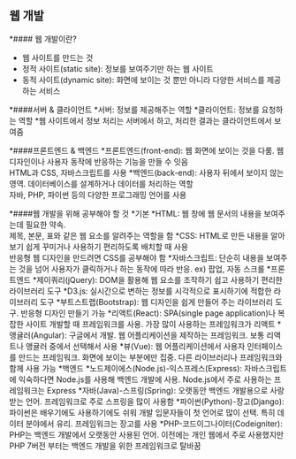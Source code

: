 ## 웹 개발
*#### 웹 개발이란?
  * 웹 사이트를 만드는 것
  * 정적 사이트(static site): 정보를 보여주기만 하는 웹 사이트
  * 동적 사이트(dynamic site): 화면에 보이는 것 뿐만 아니라 다양한 서비스를 제공하는 서비스
  
*####서버 & 클라이언트
  *서버: 정보를 제공해주는 역할
  *클라이언트: 정보를 요청하는 역할
  *웹 사이트에서 정보 처리는 서버에서 하고, 처리한 결과는 클라이언트에서 보여줌

*####프론트엔드 & 백엔드
  *프론트엔드(front-end): 웹 화면에 보이는 것을 다룸. 웹 디자인이나 사용자 동작에 반응하는 기능을 만들 수 잇음<br>
  HTML과 CSS, 자바스크립트를 사용
  *백엔드(back-end): 사용자 뒤에서 보이지 않는 영역. 데이터베이스를 설계하거나 데이터를 처리하는 역할<br>
  자바, PHP, 파이썬 등의 다양한 프로그래밍 언어를 사용
  
*####웹 개발을 위해 공부해야 할 것
  *기본
    *HTML: 웹 창에 웹 문서의 내용을 보여주는데 필요한 약속. <br>제목, 본문, 표와 같은 웹 요소를 알려주는 역할을 함
    *CSS: HTML로 만든 내용을 알아보기 쉽게 꾸미거나 사용하기 편리하도록 배치할 때 사용 <br>반응형 웹 디자인을 만드려면 CSS를 공부해야 함
    *자바스크립트: 단순히 내용을 보여주는 것을 넘어 사용자가 클릭하거나 하는 동작에 따라 반응. ex) 팝업, 자동 스크롤
  *프론트엔드
    *제이쿼리(jQuery): DOM을 활용해 웹 요소를 조작하기 쉽고 사용하기 편리한 라이브러리 도구
    *D3.js: 실시간으로 변하는 정보를 시각적으로 표시하기에 적합한 라이브러리 도구
    *부트스트랩(Bootstrap): 웹 디자인을 쉽게 만들어 주는 라이브러리 도구. 반응형 디자인 만들기 가능
    *리액트(React): SPA(single page application)나 복잡한 사이트 개발할 때 프레임워크를 사용. 가장 많이 사용하는 프레임워크가 리액트
    *앵귤러(Angular): 구글에서 개발. 웹 어플리케이션을 제작하는 프레임워크. 보통 리액트나 앵귤러 중에서 선택해서 사용
    *뷰(Vue): 웹 어플리케이션에서 사용자 인터페이스를 만드는 프레임워크. 화면에 보이는 부분에만 집중. 다른 라이브러리나 프레임워크와 함께 사용 가능
  *백엔드
    *노드제이에스(Node.js)-익스프레스(Express): 자바스크립트에 익숙하다면 Node.js를 사용해 백엔드 개발에 사용. Node.js에서 주로 사용하는 프레임워크는 Express
    *자바(Java)-스프링(Spring): 오랫동안 백엔드 개발용으로 사랑받는 언어. 프레임워크로 주로 스프링을 많이 사용함
    *파이썬(Python)-장고(Django): 파이썬은 배우기에도 사용하기에도 쉬워 개발 입문자들이 첫 언어로 많이 선택. 특히 데이터 분야에서 유리. 프레임워크는 장고를 사용
    *PHP-코드이그나이터(Codeigniter): PHP는 백엔드 개발에서 오랫동안 사용된 언어. 이전에는 개인 웹에서 주로 사용했지만 PHP 7버전 부터는 백엔드 개발을 위한 프레임워크로 탈바꿈

